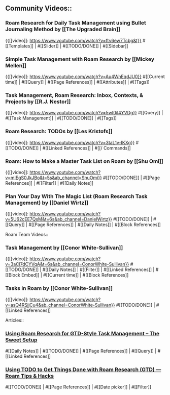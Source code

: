 ## Community Videos::

### Roam Research for Daily Task Management using Bullet Journaling Method by [[The Upgraded Brain]]

{{[[video]]: https://www.youtube.com/watch?v=ftv6ew7Tcbg&t}}
#[[Templates]] | #[[Slider]] | #[[TODO/DONE]] | #[[Sidebar]]

### Simple Task Management with Roam Research by [[Mickey Mellen]]

{{[[video]]: https://www.youtube.com/watch?v=Au4WnEqdJU0}}
#[[Current time]] | #[[Query]] | #[[Page References]] | #[[Attributes]] | #[[Tags]]

### Task Management, Roam Research: Inbox, Contexts, & Projects by [[R.J. Nestor]]

{{[[video]]: https://www.youtube.com/watch?v=5wI0il4YVDg}}
#[[Query]] | #[[Task Management]] | #[[TODO/DONE]] | #[[Tags]] 


### Roam Research: TODOs by [[Les Kristofs]]

{{[[video]]: https://www.youtube.com/watch?v=3taL1v-IKXg}}
#[[TODO/DONE]] | #[[Linked References]] | #[[/ Commands]]

### Roam: How to Make a Master Task List on Roam by [[Shu Omi]]

{{[[video]]: https://www.youtube.com/watch?v=mIEgS0JkJBo&t=5s&ab_channel=ShuOmi}}
#[[TODO/DONE]] | #[[Page References]] | #[[Filter]] | #[[Daily Notes]] 

### Plan Your Day With The Magic List (Roam Research Task Management) by [[Daniel Wirtz]]

{{[[video]]: https://www.youtube.com/watch?v=5U62cEE7QsM&t=6s&ab_channel=DanielWirtz}}
#[[TODO/DONE]] | #[[Query]] | #[[Page References]] | #[[Daily Notes]] | #[[Block References]] 

Roam Team Videos::

### Task Management by [[Conor White-Sullivan]]

{{[[video]]: https://www.youtube.com/watch?v=3aCl7dCYVqA&t=6s&ab_channel=ConorWhite-Sullivan}}
#[[TODO/DONE]] | #[[Daily Notes]] | #[[Filter]] | #[[Linked References]] | #[[Block Embed]] | #[[Current time]] | #[[Block References]]

### Tasks in Roam by [[Conor White-Sullivan]]

{{[[video]]: https://www.youtube.com/watch?v=asQ4RSjjCu4&ab_channel=ConorWhite-Sullivan}}
#[[TODO/DONE]] | #[[Linked References]] 

Articles::

### [Using Roam Research for GTD-Style Task Management – The Sweet Setup](https://thesweetsetup.com/using-roam-research-for-gtd-style-task-management/)

#[[Daily Notes]] | #[[TODO/DONE]] | #[[Page References]] | #[[Query]] | #[[Linked References]] 

### [Using TODO to Get Things Done with Roam Research (GTD) — Roam Tips & Hacks](https://www.roamtips.com/home/use-todo-get-things-done-roam-research-gtd)

#[[TODO/DONE]] | #[[Page References]] | #[[Date picker]] | #[[Filter]]

